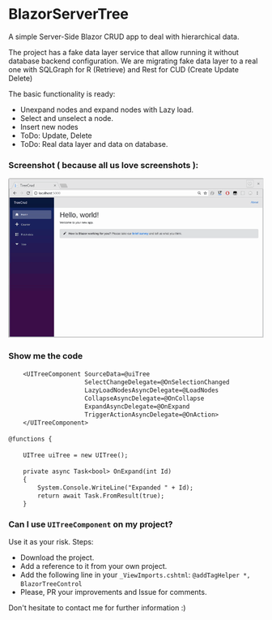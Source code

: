 # BlazorServerTree

A simple Server-Side Blazor CRUD app to deal with hierarchical data.

The project has a fake data layer service that allow running it without database backend configuration. We are migrating fake data layer to a real one with SQLGraph for R (Retrieve) and Rest for CUD (Create Update Delete)

The basic functionality is ready:

* Unexpand nodes and expand nodes with Lazy load.
* Select and unselect a node.
* Insert new nodes
* ToDo: Update, Delete
* ToDo: Real data layer and data on database.


### Screenshot ( because all us love screenshots ):

![screenshot](./Screenshots/theCrud.gif)

### Show me the code

```
    <UITreeComponent SourceData=@uiTree
                     SelectChangeDelegate=@OnSelectionChanged
                     LazyLoadNodesAsyncDelegate=@LoadNodes
                     CollapseAsyncDelegate=@OnCollapse
                     ExpandAsyncDelegate=@OnExpand
                     TriggerActionAsyncDelegate=@OnAction>
    </UITreeComponent>  

@functions {

    UITree uiTree = new UITree();
    
    private async Task<bool> OnExpand(int Id)
    {
        System.Console.WriteLine("Expanded " + Id);
        return await Task.FromResult(true);
    }

```

### Can I use `UITreeComponent` on my project?

Use it as your risk. Steps:

* Download the project.
* Add a reference to it from your own project.
* Add the following line in your `_ViewImports.cshtml`:  `@addTagHelper *, BlazorTreeControl` 
* Please, PR your improvements and Issue for comments.

Don't hesitate to contact me for further information :)

